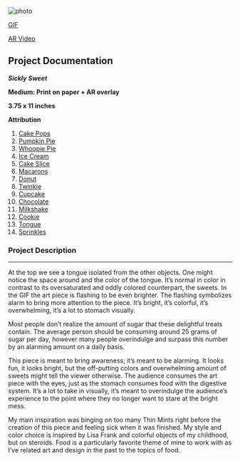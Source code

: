 ![photo](https://i.imgur.com/tTc5df2.jpg)

[GIF](https://media.giphy.com/media/NsIskT3zECuIUH2tqp/giphy.gif)

[AR Video](https://www.youtube.com/watch?v=JDhEQdTSeBA&feature=youtu.be)



## Project Documentation


**_Sickly Sweet_**

**Medium: Print on paper + AR overlay**

**3.75 x 11 inches**

**Attribution**
1. [Cake Pops](https://photos.alphacoders.com/photos/view/10405)
2. [Pumpkin Pie](https://commons.wikimedia.org/wiki/File:Pumpkin-Pie-Slice.jpg)
3. [Whoopie Pie](https://www.123rf.com/stock-photo/whoopie_pie.html?sti=n1zndxljpkt2veerfl%7C)
4. [Ice Cream](https://freepngimg.com/png/7669-fruit-ice-cream-png-image/icon)
5. [Cake Slice](https://www.pinterest.com/pin/430375308134742187/)
6. [Macarons](https://www.facebook.com/Libas-ta9lidi-1549965391947230/photos/)
7. [Donut](https://www.kisspng.com/png-donut-png-33913/)
8. [Twinkie](https://www.maria-online.us/culinary/article.php?lg=en&q=Twinkie)
9. [Cupcake](https://airfreshener.club/quotes/pineapple-salad-marshmallow-banana.html)
10. [Chocolate](https://www.buckeyechocolate.com/Milk-Chocolate-Caramel-Truffles-p/milk-caramel-truffles.htm)
11. [Milkshake](https://ya-webdesign.com/explore/smoothie-transparent-white-background/?utm_source=gg#gal_2098528)
12. [Cookie](http://pngimg.com/download/36679)
13. [Tongue](https://www.cheapcpapsupplies.com/blog/mouth-and-tongue-exercises-to-reduce-snoring/)
14. [Sprinkles](https://en.wikipedia.org/wiki/Sprinkles)


### **Project Description**
***
At the top we see a tongue isolated from the other objects. One might notice the space around and the color of the tongue. It’s normal in color in contrast to its oversaturated and oddly colored counterpart, the sweets. In the GIF the art piece is flashing to be even brighter. The flashing symbolizes alarm to bring more attention to the piece. It’s bright, it’s colorful, it’s overwhelming, it’s a lot to stomach visually. 

Most people don’t realize the amount of sugar that these delightful treats contain. The average person should be consuming around 25 grams of sugar per day, however many people overindulge and surpass this number by an alarming amount on a daily basis. 

This piece is meant to bring awareness, it’s meant to be alarming. It looks fun, it looks bright, but the off-putting colors and overwhelming amount of sweets might tell the viewer otherwise. The audience consumes the art piece with the eyes, just as the stomach consumes food with the digestive system. It’s a lot to take in visually, it’s meant to overindulge the audience’s experience to the point where they no longer want to stare at the bright mess. 

My main inspiration was binging on too many Thin Mints right before the creation of this piece and feeling sick when it was finished. My style and color choice is inspired by Lisa Frank and colorful objects of my childhood, but on steroids. Food is a particularly favorite theme of mine to work with as I’ve related art and design in the past to the topics of food. 
